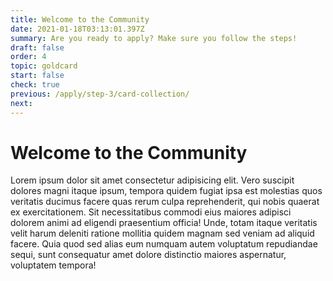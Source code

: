 ```yaml
---
title: Welcome to the Community
date: 2021-01-18T03:13:01.397Z
summary: Are you ready to apply? Make sure you follow the steps!
draft: false
order: 4
topic: goldcard
start: false
check: true
previous: /apply/step-3/card-collection/
next: 
---
```


# Welcome to the Community

Lorem ipsum dolor sit amet consectetur adipisicing elit. Vero suscipit dolores magni itaque ipsum, tempora quidem fugiat ipsa est molestias quos veritatis ducimus facere quas rerum culpa reprehenderit, qui nobis quaerat ex exercitationem. Sit necessitatibus commodi eius maiores adipisci dolorem animi ad eligendi praesentium officia! Unde, totam itaque veritatis velit harum deleniti ratione mollitia quidem magnam sed veniam ad aliquid facere. Quia quod sed alias eum numquam autem voluptatum repudiandae sequi, sunt consequatur amet dolore distinctio maiores aspernatur, voluptatem tempora!
